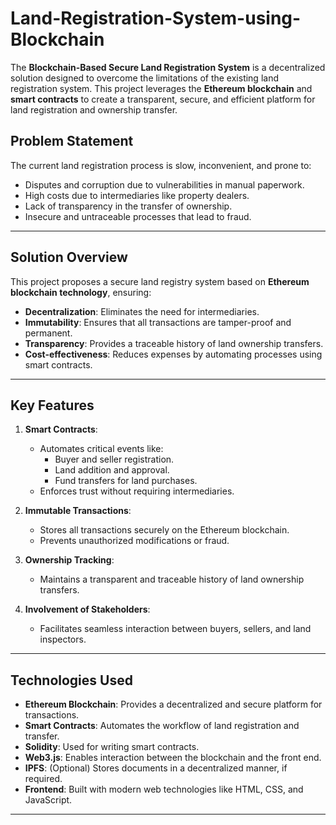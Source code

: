 # Land-Registration-System-using-Blockchain

The **Blockchain-Based Secure Land Registration System** is a decentralized solution designed to overcome the limitations of the existing land registration system. This project leverages the **Ethereum blockchain** and **smart contracts** to create a transparent, secure, and efficient platform for land registration and ownership transfer.

## Problem Statement

The current land registration process is slow, inconvenient, and prone to:

- Disputes and corruption due to vulnerabilities in manual paperwork.
- High costs due to intermediaries like property dealers.
- Lack of transparency in the transfer of ownership.
- Insecure and untraceable processes that lead to fraud.

---

## Solution Overview

This project proposes a secure land registry system based on **Ethereum blockchain technology**, ensuring:

- **Decentralization**: Eliminates the need for intermediaries.
- **Immutability**: Ensures that all transactions are tamper-proof and permanent.
- **Transparency**: Provides a traceable history of land ownership transfers.
- **Cost-effectiveness**: Reduces expenses by automating processes using smart contracts.

---

## Key Features

1. **Smart Contracts**: 
   - Automates critical events like:
     - Buyer and seller registration.
     - Land addition and approval.
     - Fund transfers for land purchases.
   - Enforces trust without requiring intermediaries.

2. **Immutable Transactions**:
   - Stores all transactions securely on the Ethereum blockchain.
   - Prevents unauthorized modifications or fraud.

3. **Ownership Tracking**:
   - Maintains a transparent and traceable history of land ownership transfers.

4. **Involvement of Stakeholders**:
   - Facilitates seamless interaction between buyers, sellers, and land inspectors.

---

## Technologies Used

- **Ethereum Blockchain**: Provides a decentralized and secure platform for transactions.
- **Smart Contracts**: Automates the workflow of land registration and transfer.
- **Solidity**: Used for writing smart contracts.
- **Web3.js**: Enables interaction between the blockchain and the front end.
- **IPFS**: (Optional) Stores documents in a decentralized manner, if required.
- **Frontend**: Built with modern web technologies like HTML, CSS, and JavaScript.

---


